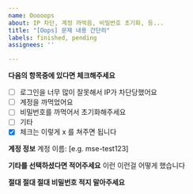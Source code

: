 ```yaml
---
name: Ooooops
about: IP 차단, 계정 까먹음, 비밀번호 초기화, 등...
title: "[Oops] 문제 내용 간단히"
labels: finished, pending
assignees: ''

---
```


**다음의 항목중에 있다면 체크해주세요**
- [ ] 로그인을 너무 많이 잘못해서 IP가 차단당했어요
- [ ] 계정을 까먹었어요
- [ ] 비밀번호를 까먹어서 초기화해주세요
- [ ] 기타
- [x] 체크는 이렇게 x 를 쳐주면 됩니다

**계정 정보**
계정 이름: [e.g. mse-test123]

**기타를 선택하셨다면 적어주세요**
이런 이런걸 어떻게 했습니다

**절대 절대 절대 비밀번호 적지 말아주세요**
